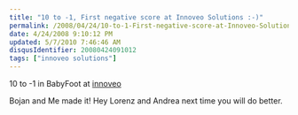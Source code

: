 ```yaml
---
title: "10 to -1, First negative score at Innoveo Solutions :-)"
permalink: /2008/04/24/10-to-1-First-negative-score-at-Innoveo-Solutions-)/
date: 4/24/2008 9:10:12 PM
updated: 5/7/2010 7:46:46 AM
disqusIdentifier: 20080424091012
tags: ["innoveo solutions"]
---
```

10 to -1 in BabyFoot at [innoveo](http://www.innoveo.com/)  

Bojan and Me made it! Hey Lorenz and Andrea next time you will do better.
